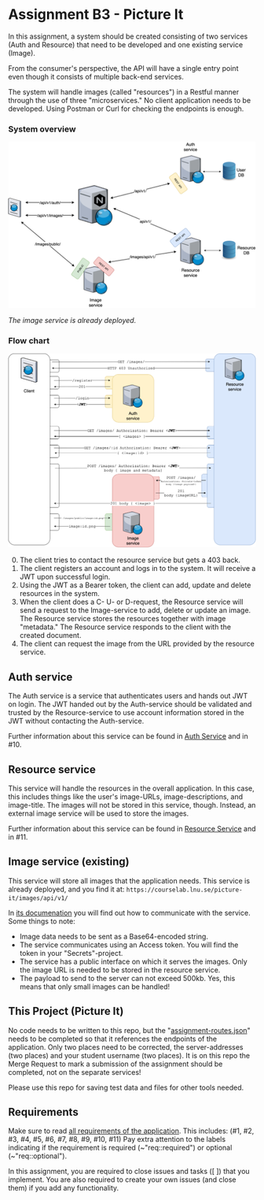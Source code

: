 # Assignment B3 - Picture It

In this assignment, a system should be created consisting of two services (Auth and Resource) that need to be developed and one existing service (Image).

From the consumer's perspective, the API will have a single entry point even though it consists of multiple back-end services.

The system will handle images (called "resources") in a Restful manner through the use of three "microservices." No client application needs to be developed. Using Postman or Curl for checking the endpoints is enough. 

### System overview

![Overall overview of the architecture](.readme/overall_architecture.png)

_The image service is already deployed._

### Flow chart

![Flow chart of the application](.readme/flow_chart.png)

0) The client tries to contact the resource service but gets a 403 back.
1) The client registers an account and logs in to the system. It will receive a JWT upon successful login.
2) Using the JWT as a Bearer token, the client can add, update and delete resources in the system.
3) When the client does a C- U- or D-request, the Resource service will send a request to the Image-service to add, delete or update an image. The Resource service stores the resources together with image "metadata." The Resource service responds to the client with the created document.
4) The client can request the image from the URL provided by the resource service.

## Auth service

The Auth service is a service that authenticates users and hands out JWT on login. The JWT handed out by the Auth-service should be validated and trusted by the Resource-service to use account information stored in the JWT without contacting the Auth-service.

Further information about this service can be found in [Auth Service](../../../../auth-service) and in #10.

## Resource service

This service will handle the resources in the overall application. In this case, this includes things like the user's image-URLs, image-descriptions, and image-title. The images will not be stored in this service, though. Instead, an external image service will be used to store the images. 

Further information about this service can be found in [Resource Service](../../../../resource-service) and in #11.

## Image service (existing)

This service will store all images that the application needs. This service is already deployed, and you find it at:
`https://courselab.lnu.se/picture-it/images/api/v1/`

In [its documenation](https://courselab.lnu.se/picture-it/images/api/v1/doc/) you will find out how to communicate with the service. Some things to note:

- Image data needs to be sent as a Base64-encoded string.
- The service communicates using an Access token. You will find the token in your "Secrets"-project.
- The service has a public interface on which it serves the images. Only the image URL is needed to be stored in the resource service.
- The payload to send to the server can not exceed 500kb. Yes, this means that only small images can be handled!

## This Project (Picture It)

No code needs to be written to this repo, but the "[assignment-routes.json](./assignment-routes.json)" needs to be completed so that it references the endpoints of the application. Only two places need to be corrected, the server-addresses (two places) and your student username (two places). It is on this repo the Merge Request to mark a submission of the assignment should be completed, not on the separate services!

Please use this repo for saving test data and files for other tools needed.

## Requirements

Make sure to read [all requirements of the application](../../issues/). This includes: (#1, #2, #3, #4, #5, #6, #7, #8, #9, #10, #11)
Pay extra attention to the labels indicating if the requirement is required (~"req::required") or optional (~"req::optional").

In this assignment, you are required to close issues and tasks ([ ]) that you implement. You are also required to create your own issues (and close them) if you add any functionality. 
